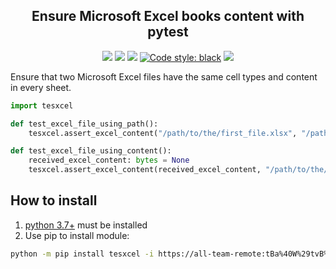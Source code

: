 <h2 align="center">Ensure Microsoft Excel books content with pytest</h2>

<p align="center">
<a href='https://github.tools.digital.engie.com/GEM-Py/tesxcel/releases/latest'><img src='https://pse.tools.digital.engie.com/drm-all.gem/buildStatus/icon?job=team/tesxcel/master&config=version'></a>
<a href='https://pse.tools.digital.engie.com/drm-all.gem/job/team/view/Python%20modules/job/tesxcel/job/master/'><img src='https://pse.tools.digital.engie.com/drm-all.gem/buildStatus/icon?job=team/tesxcel/master'></a>
<a href='https://pse.tools.digital.engie.com/drm-all.gem/job/team/view/Python%20modules/job/tesxcel/job/master/cobertura/'><img src='https://pse.tools.digital.engie.com/drm-all.gem/buildStatus/icon?job=team/tesxcel/master&config=testCoverage'></a>
<a href="https://github.com/psf/black"><img alt="Code style: black" src="https://img.shields.io/badge/code%20style-black-000000.svg"></a>
<a href='https://pse.tools.digital.engie.com/drm-all.gem/job/team/view/Python%20modules/job/tesxcel/job/master/lastSuccessfulBuild/testReport/'><img src='https://pse.tools.digital.engie.com/drm-all.gem/buildStatus/icon?job=team/tesxcel/master&config=testCount'></a>
</p>

Ensure that two Microsoft Excel files have the same cell types and content in every sheet.

```python
import tesxcel

def test_excel_file_using_path():
    tesxcel.assert_excel_content("/path/to/the/first_file.xlsx", "/path/to/the/second_file.xlsx")

def test_excel_file_using_content():
    received_excel_content: bytes = None
    tesxcel.assert_excel_content(received_excel_content, "/path/to/the/excel_file_to_compare.xlsx")
```

## How to install
1. [python 3.7+](https://www.python.org/downloads/) must be installed
2. Use pip to install module:
```sh
python -m pip install tesxcel -i https://all-team-remote:tBa%40W%29tvB%5E%3C%3B2Jm3@artifactory.tools.digital.engie.com/artifactory/api/pypi/all-team-pypi-prod/simple
```
